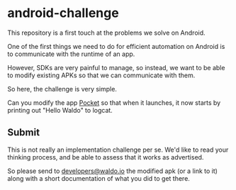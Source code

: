 # android-challenge

This repository is a first touch at the problems we solve on Android.

One of the first things we need to do for efficient automation on Android is to communicate with the runtime of an app.

However, SDKs are very painful to manage, so instead, we want to be able to modify existing APKs so that we can communicate with them.

So here, the challenge is very simple.

Can you modify the app [Pocket](https://play.google.com/store/apps/details?id=com.ideashower.readitlater.pro) so that when it launches, it now starts by printing out "Hello Waldo" to logcat.

## Submit

This is not really an implementation challenge per se. We'd like to read your thinking process, and be able to assess that it works as advertised.

So please send to developers@waldo.io the modified apk (or a link to it) along with a short documentation of what you did to get there.
